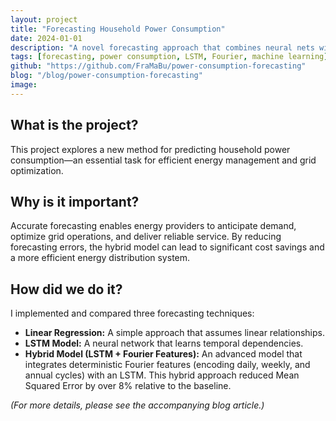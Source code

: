 ```yaml
---
layout: project
title: "Forecasting Household Power Consumption"
date: 2024-01-01
description: "A novel forecasting approach that combines neural nets with deterministic Fourier features to account for daily, weekly, and annual cycles in household power consumption."
tags: [forecasting, power consumption, LSTM, Fourier, machine learning]
github: "https://github.com/FraMaBu/power-consumption-forecasting"
blog: "/blog/power-consumption-forecasting"
image: 
---
```


## What is the project?

This project explores a new method for predicting household power consumption—an essential task for efficient energy management and grid optimization.

## Why is it important?

Accurate forecasting enables energy providers to anticipate demand, optimize grid operations, and deliver reliable service. By reducing forecasting errors, the hybrid model can lead to significant cost savings and a more efficient energy distribution system.

## How did we do it?

I implemented and compared three forecasting techniques:
- **Linear Regression:** A simple approach that assumes linear relationships.
- **LSTM Model:** A neural network that learns temporal dependencies.
- **Hybrid Model (LSTM + Fourier Features):** An advanced model that integrates deterministic Fourier features (encoding daily, weekly, and annual cycles) with an LSTM. This hybrid approach reduced Mean Squared Error by over 8% relative to the baseline.

*(For more details, please see the accompanying blog article.)*